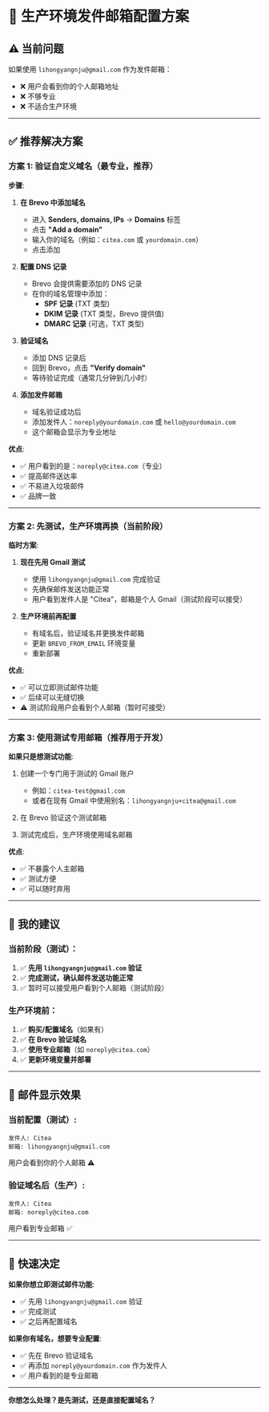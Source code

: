 # 📧 生产环境发件邮箱配置方案

## ⚠️ 当前问题

如果使用 `lihongyangnju@gmail.com` 作为发件邮箱：
- ❌ 用户会看到你的个人邮箱地址
- ❌ 不够专业
- ❌ 不适合生产环境

---

## ✅ 推荐解决方案

### 方案 1: 验证自定义域名（最专业，推荐）

**步骤**:

1. **在 Brevo 中添加域名**
   - 进入 **Senders, domains, IPs** → **Domains** 标签
   - 点击 **"Add a domain"**
   - 输入你的域名（例如：`citea.com` 或 `yourdomain.com`）
   - 点击添加

2. **配置 DNS 记录**
   - Brevo 会提供需要添加的 DNS 记录
   - 在你的域名管理中添加：
     - **SPF 记录** (TXT 类型)
     - **DKIM 记录** (TXT 类型，Brevo 提供值)
     - **DMARC 记录** (可选，TXT 类型)

3. **验证域名**
   - 添加 DNS 记录后
   - 回到 Brevo，点击 **"Verify domain"**
   - 等待验证完成（通常几分钟到几小时）

4. **添加发件邮箱**
   - 域名验证成功后
   - 添加发件人：`noreply@yourdomain.com` 或 `hello@yourdomain.com`
   - 这个邮箱会显示为专业地址

**优点**:
- ✅ 用户看到的是：`noreply@citea.com`（专业）
- ✅ 提高邮件送达率
- ✅ 不易进入垃圾邮件
- ✅ 品牌一致

---

### 方案 2: 先测试，生产环境再换（当前阶段）

**临时方案**:

1. **现在先用 Gmail 测试**
   - 使用 `lihongyangnju@gmail.com` 完成验证
   - 先确保邮件发送功能正常
   - 用户看到发件人是 "Citea"，邮箱是个人 Gmail（测试阶段可以接受）

2. **生产环境前再配置**
   - 有域名后，验证域名并更换发件邮箱
   - 更新 `BREVO_FROM_EMAIL` 环境变量
   - 重新部署

**优点**:
- ✅ 可以立即测试邮件功能
- ✅ 后续可以无缝切换
- ⚠️ 测试阶段用户会看到个人邮箱（暂时可接受）

---

### 方案 3: 使用测试专用邮箱（推荐用于开发）

**如果只是想测试功能**:

1. 创建一个专门用于测试的 Gmail 账户
   - 例如：`citea-test@gmail.com`
   - 或者在现有 Gmail 中使用别名：`lihongyangnju+citea@gmail.com`

2. 在 Brevo 验证这个测试邮箱

3. 测试完成后，生产环境使用域名邮箱

**优点**:
- ✅ 不暴露个人主邮箱
- ✅ 测试方便
- ✅ 可以随时弃用

---

## 🎯 我的建议

### 当前阶段（测试）：
1. ✅ **先用 `lihongyangnju@gmail.com` 验证**
2. ✅ **完成测试，确认邮件发送功能正常**
3. ✅ 暂时可以接受用户看到个人邮箱（测试阶段）

### 生产环境前：
1. ✅ **购买/配置域名**（如果有）
2. ✅ **在 Brevo 验证域名**
3. ✅ **使用专业邮箱**（如 `noreply@citea.com`）
4. ✅ **更新环境变量并部署**

---

## 📝 邮件显示效果

### 当前配置（测试）:
```
发件人: Citea
邮箱: lihongyangnju@gmail.com
```
用户会看到你的个人邮箱 ⚠️

### 验证域名后（生产）:
```
发件人: Citea  
邮箱: noreply@citea.com
```
用户看到专业邮箱 ✅

---

## 🚀 快速决定

**如果你想立即测试邮件功能**:
- ✅ 先用 `lihongyangnju@gmail.com` 验证
- ✅ 完成测试
- ✅ 之后再配置域名

**如果你有域名，想要专业配置**:
- ✅ 先在 Brevo 验证域名
- ✅ 再添加 `noreply@yourdomain.com` 作为发件人
- ✅ 用户看到的是专业邮箱

---

**你想怎么处理？是先测试，还是直接配置域名？**

